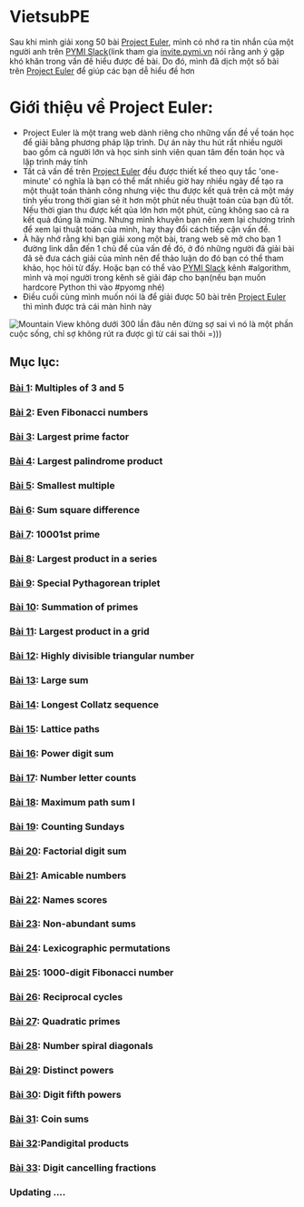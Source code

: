 # VietsubPE
Sau khi mình giải xong 50 bài [Project Euler](https://projecteuler.net/), mình có nhớ ra tin nhắn của một người anh trên [PYMI Slack](https://pymi.slack.com/)(link tham gia [invite.pymi.vn](https://pymi-slack.herokuapp.com/) nói rằng anh ý gặp khó khăn trong vấn đề hiểu được đề bài. Do đó, mình đã dịch một số bài trên [Project Euler](https://projecteuler.net/) để giúp các bạn dễ hiểu đề hơn

# Giới thiệu về Project Euler:
- Project Euler là một trang web dành riêng cho những vấn đề về toán học để giải bằng phương pháp lập trình. Dự án này thu hút rất nhiều người bao gồm cả người lớn và học sinh sinh viên quan tâm đến toán học và lập trình máy tính
- Tất cả vấn đề trên [Project Euler](https://projecteuler.net/) đều được thiết kế theo quy tắc 'one-minute' có nghĩa là bạn có thể mất nhiều giờ hay nhiều ngày để tạo ra một thuật toán thành công nhưng việc thu được kết quả trên cả một máy tính yếu trong thời gian sẽ ít hơn một phút nếu thuật toán của bạn đủ tốt. Nếu thời gian thu được kết qủa lớn hơn một phút, cũng không sao cả ra kết quả đúng là mừng. Nhưng mình khuyên bạn nên xem lại chương trình để xem lại thuật toán của mình, hay thay đổi cách tiếp cận vấn đề.
- À hãy nhớ rằng khi bạn giải xong một bài, trang web sẽ mở cho bạn 1 đường link dẫn đến 1 chủ để của vấn đề đó, ở đó những người đã giải bài đã sẽ đưa cách giải của mình nên để thảo luận do đó bạn có thể tham khảo, học hỏi từ đấy. Hoặc bạn có thể vào [PYMI Slack](https://pymi.slack.com/) kênh #algorithm, mình và mọi người trong kênh sẽ giải đáp cho bạn(nếu bạn muốn hardcore Python thì vào #pyomg nhé)
- Điều cuối cùng mình muốn nói là để giải được 50 bài trên [Project Euler](https://projecteuler.net/) thì mình được trả cái màn hình này 
<img src="https://i.imgur.com/GaAcq4i.png" alt="Mountain View">
không dưới 300 lần đâu nên đừng sợ sai vì nó là một phần cuộc sống, chỉ sợ không rút ra được gì từ cái sai thôi =)))

## Mục lục:
### [Bài 1](http://htmlpreview.github.io/?https://github.com/dosontung007/VietsubPE/blob/master/Problem%201%20-%20Project%20Euler.html): Multiples of 3 and 5
### [Bài 2](http://htmlpreview.github.io/?https://github.com/dosontung007/VietsubPE/blob/master/Problem%202%20-%20Project%20Euler.html): Even Fibonacci numbers
### [Bài 3](http://htmlpreview.github.io/?https://github.com/dosontung007/VietsubPE/blob/master/Problem%203%20-%20Project%20Euler.html): Largest prime factor
### [Bài 4](http://htmlpreview.github.io/?https://github.com/dosontung007/VietsubPE/blob/master/Problem%204%20-%20Project%20Euler.html): Largest palindrome product
### [Bài 5](http://htmlpreview.github.io/?https://github.com/dosontung007/VietsubPE/blob/master/Problem%205%20-%20Project%20Euler.html): Smallest multiple
### [Bài 6](http://htmlpreview.github.io/?https://github.com/dosontung007/VietsubPE/blob/master/Problem%206%20-%20Project%20Euler.html): Sum square difference
### [Bài 7](http://htmlpreview.github.io/?https://github.com/dosontung007/VietsubPE/blob/master/Problem%207%20-%20Project%20Euler.html): 10001st prime
### [Bài 8](http://htmlpreview.github.io/?https://github.com/dosontung007/VietsubPE/blob/master/Problem%208%20-%20Project%20Euler.html): Largest product in a series
### [Bài 9](http://htmlpreview.github.io/?https://github.com/dosontung007/VietsubPE/blob/master/Problem%209%20-%20Project%20Euler.html): Special Pythagorean triplet
### [Bài 10](http://htmlpreview.github.io/?https://github.com/dosontung007/VietsubPE/blob/master/Problem%2010%20-%20Project%20Euler.html): Summation of primes
### [Bài 11](http://htmlpreview.github.io/?https://github.com/dosontung007/VietsubPE/blob/master/Problem%2011%20-%20Project%20Euler.html): Largest product in a grid
### [Bài 12](http://htmlpreview.github.io/?https://github.com/dosontung007/VietsubPE/blob/master/Problem%2012%20-%20Project%20Euler.html): Highly divisible triangular number
### [Bài 13](http://htmlpreview.github.io/?https://github.com/dosontung007/VietsubPE/blob/master/Problem%2013%20-%20Project%20Euler.html): Large sum
### [Bài 14](http://htmlpreview.github.io/?https://github.com/dosontung007/VietsubPE/blob/master/Problem%2014%20-%20Project%20Euler.html): Longest Collatz sequence	
### [Bài 15](http://htmlpreview.github.io/?https://github.com/dosontung007/VietsubPE/blob/master/Problem%2015%20-%20Project%20Euler.html): Lattice paths
### [Bài 16](http://htmlpreview.github.io/?https://github.com/dosontung007/VietsubPE/blob/master/Problem%2016%20-%20Project%20Euler.html): Power digit sum
### [Bài 17](http://htmlpreview.github.io/?https://github.com/dosontung007/VietsubPE/blob/master/Problem%2017%20-%20Project%20Euler.html): Number letter counts
### [Bài 18](http://htmlpreview.github.io/?https://github.com/dosontung007/VietsubPE/blob/master/Problem%2018%20-%20Project%20Euler.html): Maximum path sum I
### [Bài 19](http://htmlpreview.github.io/?https://github.com/dosontung007/VietsubPE/blob/master/Problem%2019%20-%20Project%20Euler.html): Counting Sundays
### [Bài 20](http://htmlpreview.github.io/?https://github.com/dosontung007/VietsubPE/blob/master/Problem%2020%20-%20Project%20Euler.html): Factorial digit sum
### [Bài 21](http://htmlpreview.github.io/?https://github.com/dosontung007/VietsubPE/blob/master/Problem%2021%20-%20Project%20Euler.html): Amicable numbers
### [Bài 22](http://htmlpreview.github.io/?https://github.com/dosontung007/VietsubPE/blob/master/Problem%2022%20-%20Project%20Euler.html): Names scores
### [Bài 23](http://htmlpreview.github.io/?https://github.com/dosontung007/VietsubPE/blob/master/Problem%2023%20-%20Project%20Euler.html): Non-abundant sums
### [Bài 24](http://htmlpreview.github.io/?https://github.com/dosontung007/VietsubPE/blob/master/Problem%2024%20-%20Project%20Euler.html): Lexicographic permutations
### [Bài 25](http://htmlpreview.github.io/?https://github.com/dosontung007/VietsubPE/blob/master/Problem%2025%20-%20Project%20Euler.html): 1000-digit Fibonacci number
### [Bài 26](http://htmlpreview.github.io/?https://github.com/dosontung007/VietsubPE/blob/master/Problem%2026%20-%20Project%20Euler.html): Reciprocal cycles
### [Bài 27](http://htmlpreview.github.io/?https://github.com/dosontung007/VietsubPE/blob/master/Problem%2027%20-%20Project%20Euler.html): Quadratic primes	
### [Bài 28](http://htmlpreview.github.io/?https://github.com/dosontung007/VietsubPE/blob/master/Problem%2028%20-%20Project%20Euler.html): Number spiral diagonals
### [Bài 29](http://htmlpreview.github.io/?https://github.com/dosontung007/VietsubPE/blob/master/Problem%2029%20-%20Project%20Euler.html): Distinct powers	
### [Bài 30](http://htmlpreview.github.io/?https://github.com/dosontung007/VietsubPE/blob/master/Problem%2030%20-%20Project%20Euler.html): Digit fifth powers
### [Bài 31](http://htmlpreview.github.io/?https://github.com/dosontung007/VietsubPE/blob/master/Problem%2031%20-%20Project%20Euler.html): Coin sums
### [Bài 32](http://htmlpreview.github.io/?https://github.com/dosontung007/VietsubPE/blob/master/Problem%2032%20-%20Project%20Euler.html):Pandigital products
### [Bài 33](http://htmlpreview.github.io/?https://github.com/dosontung007/VietsubPE/blob/master/Problem%2033%20-%20Project%20Euler.html):	Digit cancelling fractions
### Updating ....
